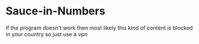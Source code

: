 # Sauce-in-Numbers

if the program doesn't work then most likely this kind of content is blocked in your country so just use a vpn
